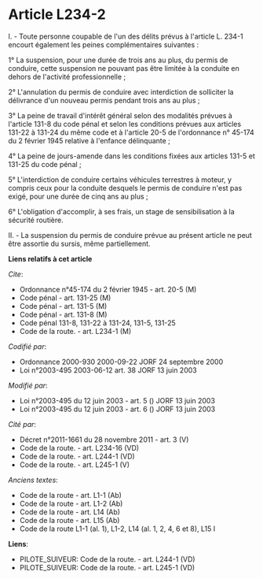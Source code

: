 # Article L234-2

I. - Toute personne coupable de l'un des délits prévus à l'article L. 234-1 encourt également les peines complémentaires
suivantes :

1° La suspension, pour une durée de trois ans au plus, du permis de conduire, cette suspension ne pouvant pas être limitée à
la conduite en dehors de l'activité professionnelle ;

2° L'annulation du permis de conduire avec interdiction de solliciter la délivrance d'un nouveau permis pendant trois ans au
plus ;

3° La peine de travail d'intérêt général selon des modalités prévues à l'article 131-8 du code pénal et selon les conditions
prévues aux articles 131-22 à 131-24 du même code et à l'article 20-5 de l'ordonnance n° 45-174 du 2 février 1945 relative à
l'enfance délinquante ;

4° La peine de jours-amende dans les conditions fixées aux articles 131-5 et 131-25 du code pénal ;

5° L'interdiction de conduire certains véhicules terrestres à moteur, y compris ceux pour la conduite desquels le permis de
conduire n'est pas exigé, pour une durée de cinq ans au plus ;

6° L'obligation d'accomplir, à ses frais, un stage de sensibilisation à la sécurité routière.

II. - La suspension du permis de conduire prévue au présent article ne peut être assortie du sursis, même partiellement.

**Liens relatifs à cet article**

_Cite_:

  - Ordonnance n°45-174 du 2 février 1945 - art. 20-5 (M)
  - Code pénal - art. 131-25 (M)
  - Code pénal - art. 131-5 (M)
  - Code pénal - art. 131-8 (M)
  - Code pénal 131-8, 131-22 à 131-24, 131-5, 131-25
  - Code de la route. - art. L234-1 (M)

_Codifié par_:

  - Ordonnance 2000-930 2000-09-22 JORF 24 septembre 2000
  - Loi n°2003-495 2003-06-12 art. 38 JORF 13 juin 2003

_Modifié par_:

  - Loi n°2003-495 du 12 juin 2003 - art. 5 () JORF 13 juin 2003
  - Loi n°2003-495 du 12 juin 2003 - art. 6 () JORF 13 juin 2003

_Cité par_:

  - Décret n°2011-1661 du 28 novembre 2011 - art. 3 (V)
  - Code de la route. - art. L234-16 (VD)
  - Code de la route. - art. L244-1 (VD)
  - Code de la route. - art. L245-1 (V)

_Anciens textes_:

  - Code de la route - art. L1-1 (Ab)
  - Code de la route - art. L1-2 (Ab)
  - Code de la route - art. L14 (Ab)
  - Code de la route - art. L15 (Ab)
  - Code de la route L1-1 (al. 1), L1-2, L14 (al. 1, 2, 4, 6 et 8), L15 I

**Liens**:

  - PILOTE_SUIVEUR: Code de la route. - art. L244-1 (VD)
  - PILOTE_SUIVEUR: Code de la route. - art. L245-1 (VD)
